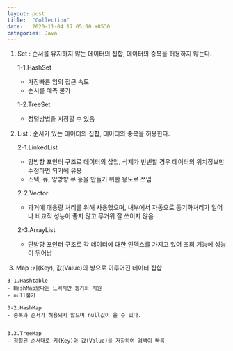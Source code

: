 ```yaml
---
layout: post
title:  "Collection"
date:   2020-11-04 17:05:00 +0530
categories: Java
---
```

1. Set  : 순서를 유지하지 않는 데이터의 집합, 데이터의 중복을 허용하지 않는다.

	1-1.HashSet
	- 가장빠른 임의 접근 속도
	- 순서를 예측 불가

	1-2.TreeSet
	- 정렬방법을 지정할 수 있음

2. List  : 순서가 있는 데이터의 집합, 데이터의 중복을 허용한다.

	2-1.LinkedList
	- 양방향 포인터 구조로 데이터의 삽입, 삭제가 빈번할 경우 데이터의 위치정보만 수정하면 되기에 유용
	- 스택, 큐, 양방향 큐 등을 만들기 위한 용도로 쓰임


	2-2.Vector
	- 과거에 대용량 처리를 위해 사용했으며, 내부에서 자동으로 동기화처리가 일어나 비교적 성능이 좋지 않고 무거워 잘 쓰이지 않음


	2-3.ArrayList
	- 단방향 포인터 구조로 각 데이터에 대한 인덱스를 가지고 있어 조회 기능에 성능이 뛰어남

​
3. Map  :키(Key), 값(Value)의 쌍으로 이루어진 데이터 집합

	3-1.Hashtable
	- HashMap보다는 느리지만 동기화 지원
	- null불가

	3-2.HashMap
	- 중복과 순서가 허용되지 않으며 null값이 올 수 있다.


	3.3.TreeMap
	- 정렬된 순서대로 키(Key)와 값(Value)을 저장하여 검색이 빠름
